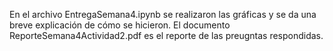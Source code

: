 En el archivo EntregaSemana4.ipynb se realizaron las gráficas y se da una breve explicación de cómo se hicieron. El documento ReporteSemana4Actividad2.pdf es el reporte de las preugntas respondidas.
